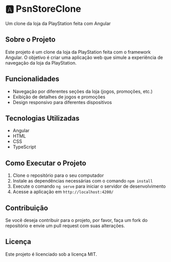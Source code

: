 # 🅰️ PsnStoreClone

Um clone da loja da PlayStation feita com Angular

## Sobre o Projeto

Este projeto é um clone da loja da PlayStation feita com o framework Angular. O objetivo é criar uma aplicação web que simule a experiência de navegação da loja da PlayStation.

## Funcionalidades

* Navegação por diferentes seções da loja (jogos, promoções, etc.)
* Exibição de detalhes de jogos e promoções
* Design responsivo para diferentes dispositivos

## Tecnologias Utilizadas

* Angular
* HTML
* CSS
* TypeScript

## Como Executar o Projeto

1. Clone o repositório para o seu computador
2. Instale as dependências necessárias com o comando `npm install`
3. Execute o comando `ng serve` para iniciar o servidor de desenvolvimento
4. Acesse a aplicação em `http://localhost:4200/`

## Contribuição

Se você deseja contribuir para o projeto, por favor, faça um fork do repositório e envie um pull request com suas alterações.

## Licença

Este projeto é licenciado sob a licença MIT.

